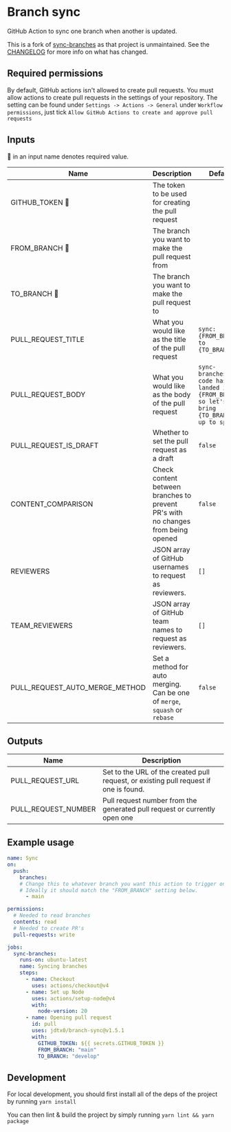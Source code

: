 # Branch sync

GitHub Action to sync one branch when another is updated.

This is a fork of [sync-branches](https://github.com/TreTuna/sync-branches)
as that project is unmaintained. See the [CHANGELOG](./CHANGELOG.md) for more
info on what has changed.

## Required permissions

By default, GitHub actions isn't allowed to create pull requests. You must allow
actions to create pull requests in the settings of your repository. The setting
can be found under `Settings -> Actions -> General` under `Workflow permissions`,
just tick `Allow GitHub Actions to create and approve pull requests`

## Inputs

:small_red_triangle: in an input name denotes required value.

| Name                              | Description                                                                      | Default                                                                                            | Example                     |
| ------------------------------    | -------------------------------------------------------------------------------- | -------------------------------------------------------------------------------------------------- | --------------------------- |
| GITHUB_TOKEN :small_red_triangle: | The token to be used for creating the pull request                               |                                                                                                    | `${{secrets.GITHUB_TOKEN}}` |
| FROM_BRANCH :small_red_triangle:  | The branch you want to make the pull request from                                |                                                                                                    | `develop`                   |
| TO_BRANCH :small_red_triangle:    | The branch you want to make the pull request to                                  |                                                                                                    | `main`                      |
| PULL_REQUEST_TITLE                | What you would like as the title of the pull request                             | `sync: {FROM_BRANCH} to {TO_BRANCH}`                                                               |                             |
| PULL_REQUEST_BODY                 | What you would like as the body of the pull request                              | `sync-branches: New code has just landed in {FROM_BRANCH} so let's bring {TO_BRANCH} up to speed!` |                             |
| PULL_REQUEST_IS_DRAFT             | Whether to set the pull request as a draft                                       | `false`                                                                                            |                             |
| CONTENT_COMPARISON                | Check content between branches to prevent PR's with no changes from being opened | `false`                                                                                            |                             |
| REVIEWERS                         | JSON array of GitHub usernames to request as reviewers.                          | `[]`                                                                                               | `'["tretuna"]'`             |
| TEAM_REVIEWERS                    | JSON array of GitHub team names to request as reviewers.                         | `[]`                                                                                               | `'["js-team"]'`             |
| PULL_REQUEST_AUTO_MERGE_METHOD    | Set a method for auto merging. Can be one of `merge`, `squash` or `rebase`       | `false`                                                                                            |                             |

## Outputs

| Name                | Description                                                                           |
| ------------------- | ------------------------------------------------------------------------------------- |
| PULL_REQUEST_URL    | Set to the URL of the created pull request, or existing pull request if one is found. |
| PULL_REQUEST_NUMBER | Pull request number from the generated pull request or currently open one             |

## Example usage

```yaml
name: Sync
on:
  push:
    branches:
    # Change this to whatever branch you want this action to trigger on.
    # Ideally it should match the "FROM_BRANCH" setting below.
      - main

permissions:
  # Needed to read branches
  contents: read
  # Needed to create PR's
  pull-requests: write

jobs:
  sync-branches:
    runs-on: ubuntu-latest
    name: Syncing branches
    steps:
      - name: Checkout
        uses: actions/checkout@v4
      - name: Set up Node
        uses: actions/setup-node@v4
        with:
          node-version: 20
      - name: Opening pull request
        id: pull
        uses: jdtx0/branch-sync@v1.5.1
        with:
          GITHUB_TOKEN: ${{ secrets.GITHUB_TOKEN }}
          FROM_BRANCH: "main"
          TO_BRANCH: "develop"
```

## Development

For local development, you should first install all of the deps of the project by
running `yarn install`

You can then lint & build the project by simply running `yarn lint && yarn package`
